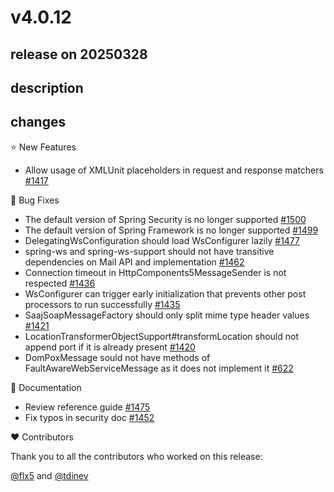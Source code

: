 # v4.0.12

## release on 20250328
## description
## changes
⭐ New Features

* Allow usage of XMLUnit placeholders in request and response matchers <a href="https://github.com/spring-projects/spring-ws/pull/1417" data-hovercard-type="pull_request" data-hovercard-url="/spring-projects/spring-ws/pull/1417/hovercard">#1417</a>

🐞 Bug Fixes

* The default version of Spring Security is no longer supported <a href="https://github.com/spring-projects/spring-ws/issues/1500" data-hovercard-type="issue" data-hovercard-url="/spring-projects/spring-ws/issues/1500/hovercard">#1500</a>
* The default version of Spring Framework is no longer supported <a href="https://github.com/spring-projects/spring-ws/issues/1499" data-hovercard-type="issue" data-hovercard-url="/spring-projects/spring-ws/issues/1499/hovercard">#1499</a>
* DelegatingWsConfiguration should load WsConfigurer lazily <a href="https://github.com/spring-projects/spring-ws/issues/1477" data-hovercard-type="issue" data-hovercard-url="/spring-projects/spring-ws/issues/1477/hovercard">#1477</a>
* spring-ws and spring-ws-support should not have transitive dependencies on Mail API and implementation <a href="https://github.com/spring-projects/spring-ws/issues/1462" data-hovercard-type="issue" data-hovercard-url="/spring-projects/spring-ws/issues/1462/hovercard">#1462</a>
* Connection timeout in HttpComponents5MessageSender is not respected <a href="https://github.com/spring-projects/spring-ws/issues/1436" data-hovercard-type="issue" data-hovercard-url="/spring-projects/spring-ws/issues/1436/hovercard">#1436</a>
* WsConfigurer can trigger early initialization that prevents other post processors to run successfully <a href="https://github.com/spring-projects/spring-ws/issues/1435" data-hovercard-type="issue" data-hovercard-url="/spring-projects/spring-ws/issues/1435/hovercard">#1435</a>
* SaajSoapMessageFactory should only split mime type header values <a href="https://github.com/spring-projects/spring-ws/issues/1421" data-hovercard-type="issue" data-hovercard-url="/spring-projects/spring-ws/issues/1421/hovercard">#1421</a>
* LocationTransformerObjectSupport#transformLocation should not append port if it is already present <a href="https://github.com/spring-projects/spring-ws/issues/1420" data-hovercard-type="issue" data-hovercard-url="/spring-projects/spring-ws/issues/1420/hovercard">#1420</a>
* DomPoxMessage sould not have methods of FaultAwareWebServiceMessage as it does not implement it <a href="https://github.com/spring-projects/spring-ws/issues/622" data-hovercard-type="issue" data-hovercard-url="/spring-projects/spring-ws/issues/622/hovercard">#622</a>

📔 Documentation

* Review reference guide <a href="https://github.com/spring-projects/spring-ws/issues/1475" data-hovercard-type="issue" data-hovercard-url="/spring-projects/spring-ws/issues/1475/hovercard">#1475</a>
* Fix typos in security doc <a href="https://github.com/spring-projects/spring-ws/pull/1452" data-hovercard-type="pull_request" data-hovercard-url="/spring-projects/spring-ws/pull/1452/hovercard">#1452</a>

❤️ Contributors

Thank you to all the contributors who worked on this release:

<a class="user-mention notranslate" data-hovercard-type="user" data-hovercard-url="/users/flx5/hovercard" data-octo-click="hovercard-link-click" data-octo-dimensions="link_type:self" href="https://github.com/flx5">@flx5</a> and <a class="user-mention notranslate" data-hovercard-type="user" data-hovercard-url="/users/tdinev/hovercard" data-octo-click="hovercard-link-click" data-octo-dimensions="link_type:self" href="https://github.com/tdinev">@tdinev</a>

